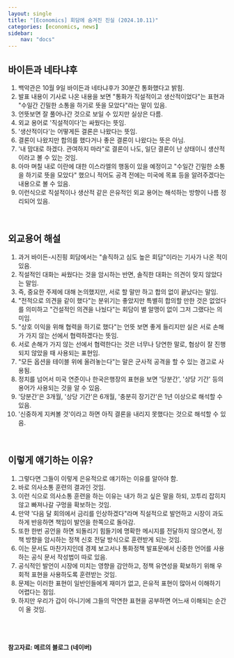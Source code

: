 ```yaml
---
layout: single
title: "[Economics] 회담에 숨겨진 진실 (2024.10.11)"
categories: [economics, news]
sidebar:
    nav: "docs"
---
```


## 바이든과 네타냐후
1. 백악관은 10월 9일 바이든과 네타냐후가 30분간 통화했다고 밝힘.
1. 발표 내용이 기사로 나온 내용을 보면 "통화가 직설적이고 생산적이었다"는 표현과 "수일간 긴밀한 소통을 하기로 뜻을 모았다"라는 말이 있음.
1. 언뜻보면 잘 풀어나간 것으로 보일 수 있지만 실상은 다름.
1. 외교 용어로 '직설적이다'는 싸웠다는 뜻임.
1. '생산적이다'는 어떻게든 결론은 나왔다는 뜻임.
1. 결론이 나왔지만 합의를 했다거나 좋은 결론이 나왔다는 뜻은 아님.
1. '내 맘대로 하겠다. 관여하지 마라"로 결론이 나도, 일단 결론이 난 상태이니 생산적이라고 볼 수 있는 것임.
1. 아마 며칠 내로 이란에 대한 이스라엘의 행동이 있을 예정이고 "수일간 긴밀한 소통을 하기로 뜻을 모았다" 했으니 적어도 공격 전에는 미국에 목표 등을 알려주겠다는 내용으로 볼 수 있음.
1. 이런식으로 직설적이나 생산적 같은 은유적인 외교 용어는 해석하는 방향이 나름 정리되어 있음.

<br/>

## 외교용어 해설
1. 과거 바이든-시진핑 회담에서는 "솔직하고 심도 높은 회담"이라는 기사가 나온 적이 있음.
1. 직설적인 대화는 싸웠다는 것을 암시하는 반면, 솔직한 대화는 의견이 맞지 않았다는 말임.
1. 즉, 중요한 주제에 대해 논의했지만, 서로 할 말만 하고 합의 없이 끝났다는 말임.
1. "전적으로 의견을 같이 했다"는 분위기는 좋았지만 특별히 합의할 만한 것은 없었다를 의미하고 "건설적인 의견을 나눴다"는 회담이 별 알맹이 없이 그저 그랬다는 의미임.
1. "상호 이익을 위해 협력을 하기로 했다"는 언뜻 보면 좋게 들리지만 실은 서로 손해가 가지 않는 선에서 협력하겠다는 뜻임.
1. 서로 손해가 가지 않는 선에서 협력한다는 것은 너무나 당연한 말로, 협상이 잘 진행되지 않았을 때 사용되는 표현임.
1. "모든 옵션을 테이블 위에 올려놓는다"는 말은 군사적 공격을 할 수 있는 경고로 사용됨.
1. 정치를 넘어서 미국 연준이나 한국은행장의 표현을 보면 '당분간', '상당 기간' 등의 용어가 사용되는 것을 알 수 있음.
1. '당분간'은 3개월, '상당 기간'은 6개월, '충분히 장기간'은 1년 이상으로 해석할 수 있음.
1. '신중하게 지켜볼 것'이라고 하면 아직 결론을 내리지 못했다는 것으로 해석할 수 있음.

<br/>

## 이렇게 얘기하는 이유?
1. 그렇다면 그들이 이렇게 은유적으로 얘기하는 이유를 알아야 함.
1. 바로 의사소통 훈련의 결과인 것임.
1. 이런 식으로 의사소통 훈련을 하는 이유는 내가 하고 싶은 말을 하되, 꼬투리 잡히지 않고 빠져나갈 구멍을 확보하는 것임.
1. 만약 '다음 달 회의에서 금리를 인상하겠다"라며 직설적으로 발언하고 시장이 과도하게 반응하면 책임이 발언을 한쪽으로 돌아감.
1. 또한 한번 공언을 하면 되돌리기 힘들기에 명확한 메시지를 전달하지 않으면서, 정책 방향을 암시하는 정책 신호 전달 방식으로 훈련받게 되는 것임.
1. 이는 문서도 마찬가지인데 경제 보고서나 통화정책 발표문에서 신중한 언어를 사용하는 공식 문서 작성법이 따로 있음.
1. 공식적인 발언이 시장에 미치는 영향을 감안하고, 정책 유연성을 확보하기 위해 우회적 표현을 사용하도록 훈련받는 것임.
1. 문제는 이러한 표현이 일반인들에게 재미가 없고, 은유적 표현이 많아서 이해하기 어렵다는 점임.
1. 하지만 우리가 갑이 아니기에 그들의 막연한 표현을 공부하면 어느새 이해되는 순간이 올 것임.



<br/>
<br/>

#### 참고자료: 메르의 블로그 (네이버) 